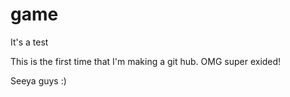 # game
It's a test

This is the first time that I'm making a git hub. OMG super exided!

Seeya guys :)
